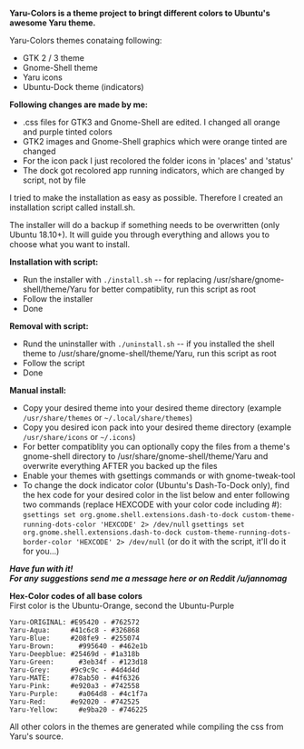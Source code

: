 **Yaru-Colors is a theme project to bringt different colors to Ubuntu's awesome Yaru theme.**

Yaru-Colors themes conataing following:
- GTK 2 / 3 theme
- Gnome-Shell theme
- Yaru icons
- Ubuntu-Dock theme (indicators)

**Following changes are made by me:**
- .css files for GTK3 and Gnome-Shell are edited. I changed all orange and purple tinted colors
- GTK2 images and Gnome-Shell graphics which were orange tinted are changed
- For the icon pack I just recolored the folder icons in 'places' and 'status'
- The dock got recolored app running indicators, which are changed by script, not by file

I tried to make the installation as easy as possible.
Therefore I created an installation script called install.sh. 

The installer will do a backup if something needs to be overwritten (only Ubuntu 18.10+).
It will guide you through everything and allows you to choose what you want to install.

**Installation with script:**
- Run the installer with `./install.sh`
  -- for replacing /usr/share/gnome-shell/theme/Yaru for better compatiblity, run this script as root
- Follow the installer
- Done

**Removal with script:**
- Rund the uninstaller with `./uninstall.sh`
  -- if you installed the shell theme to /usr/share/gnome-shell/theme/Yaru, run this script as root
- Follow the script
- Done

**Manual install:**
- Copy your desired theme into your desired theme directory (example `/usr/share/themes` or `~/.local/share/themes`)
- Copy you desired icon pack into your desired theme directory (example `/usr/share/icons` or `~/.icons`)
- For better compatiblity you can optionally copy the files from a theme's gnome-shell directory to /usr/share/gnome-shell/theme/Yaru and overwrite everything AFTER you backed up the files
- Enable your themes with gsettings commands or with gnome-tweak-tool
- To change the dock indicator color (Ubuntu's Dash-To-Dock only), find the hex code for your desired color in the list below and enter following two commands (replace HEXCODE with your color code including #):
`gsettings set org.gnome.shell.extensions.dash-to-dock custom-theme-running-dots-color 'HEXCODE' 2> /dev/null`
`gsettings set org.gnome.shell.extensions.dash-to-dock custom-theme-running-dots-border-color 'HEXCODE' 2> /dev/null`
(or do it with the script, it'll do it for you...)

   
      
      
***Have fun with it!   
For any suggestions send me a message here or on Reddit /u/jannomag***




**Hex-Color codes of all base colors**   
First color is the Ubuntu-Orange, second the Ubuntu-Purple

`Yaru-ORIGINAL:	#E95420 - #762572`   
`Yaru-Aqua:	    #41c6c8 - #326868`   
`Yaru-Blue:	    #208fe9 - #255074`   
`Yaru-Brown:	  #995640 - #462e1b`   
`Yaru-Deepblue: #25469d - #1a318b`   
`Yaru-Green:	  #3eb34f - #123d18`   
`Yaru-Grey:	    #9c9c9c - #4d4d4d`   
`Yaru-MATE:	    #78ab50 - #4f6326`   
`Yaru-Pink:	    #e920a3 - #742558`   
`Yaru-Purple:	  #a064d8 - #4c1f7a`   
`Yaru-Red:	    #e92020 - #742525`   
`Yaru-Yellow:	  #e9ba20 - #746225`   

All other colors in the themes are generated while compiling the css from Yaru's source.

